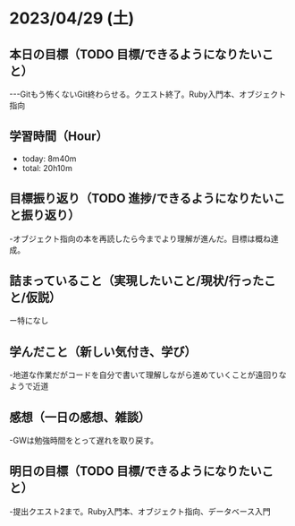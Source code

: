 # 2023/04/29 (土)

## 本日の目標（TODO 目標/できるようになりたいこと）

---Gitもう怖くないGit終わらせる。クエスト終了。Ruby入門本、オブジェクト指向

## 学習時間（Hour）

- today: 8m40m
- total: 20h10m

## 目標振り返り（TODO 進捗/できるようになりたいこと振り返り）

-オブジェクト指向の本を再読したら今までより理解が進んだ。目標は概ね達成。

## 詰まっていること（実現したいこと/現状/行ったこと/仮説）

ー特になし

## 学んだこと（新しい気付き、学び）

-地道な作業だがコードを自分で書いて理解しながら進めていくことが遠回りなようで近道

## 感想（一日の感想、雑談）

-GWは勉強時間をとって遅れを取り戻す。

## 明日の目標（TODO 目標/できるようになりたいこと）

-提出クエスト2まで。Ruby入門本、オブジェクト指向、データベース入門